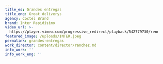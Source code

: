 ```yaml
---
title_es: Grandes entregas
title_eng: Great deliverys
agency: Coctel Brand
brand: Inter Rapidisimo
video_url: >-
  https://player.vimeo.com/progressive_redirect/playback/542779730/rendition/1080p/file.mp4?loc=external&signature=84e088b39b84b16f7cda81f588263bd4e7bb3709d342dbb0f00cd1863c0b8085
featured_image: /uploads/INTER.jpeg
permalink: grandes-entregas
work_director: content/director/ranchez.md
info_work: ''
info_work_eng: ''
---
```


